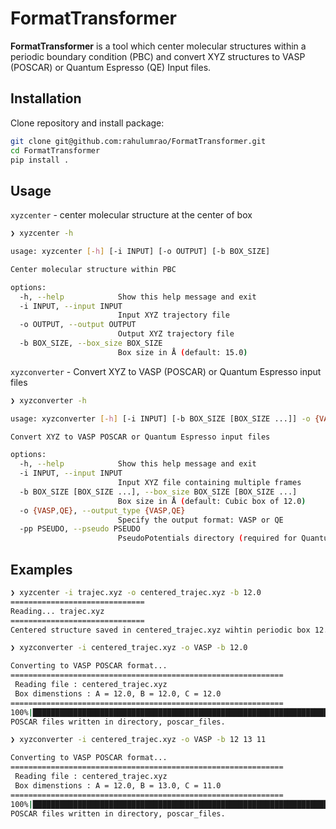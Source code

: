 # FormatTransformer

**FormatTransformer** is a tool which center molecular structures within a periodic boundary condition (PBC) and convert XYZ structures to VASP (POSCAR) or Quantum Espresso (QE) Input files.


## Installation

Clone repository and install package:

```bash
git clone git@github.com:rahulumrao/FormatTransformer.git
cd FormatTransformer
pip install .
```
## Usage

`xyzcenter` - center molecular structure at the center of box

```bash
❯ xyzcenter -h

usage: xyzcenter [-h] [-i INPUT] [-o OUTPUT] [-b BOX_SIZE]

Center molecular structure within PBC

options:
  -h, --help            Show this help message and exit
  -i INPUT, --input INPUT
                        Input XYZ trajectory file
  -o OUTPUT, --output OUTPUT
                        Output XYZ trajectory file
  -b BOX_SIZE, --box_size BOX_SIZE
                        Box size in Å (default: 15.0)

```

`xyzconverter` - Convert XYZ to VASP (POSCAR) or Quantum Espresso input files


```bash
❯ xyzconverter -h

usage: xyzconverter [-h] [-i INPUT] [-b BOX_SIZE [BOX_SIZE ...]] -o {VASP,QE} [-pp PSEUDO]

Convert XYZ to VASP POSCAR or Quantum Espresso input files

options:
  -h, --help            Show this help message and exit
  -i INPUT, --input INPUT
                        Input XYZ file containing multiple frames
  -b BOX_SIZE [BOX_SIZE ...], --box_size BOX_SIZE [BOX_SIZE ...]
                        Box size in Å (default: Cubic box of 12.0)
  -o {VASP,QE}, --output_type {VASP,QE}
                        Specify the output format: VASP or QE
  -pp PSEUDO, --pseudo PSEUDO
                        PseudoPotentials directory (required for Quantum Espresso)
```
## Examples
```bash
❯ xyzcenter -i trajec.xyz -o centered_trajec.xyz -b 12.0
==============================
Reading... trajec.xyz
==============================
Centered structure saved in centered_trajec.xyz wihtin periodic box 12.0
```

```bash
❯ xyzconverter -i centered_trajec.xyz -o VASP -b 12.0

Converting to VASP POSCAR format...
=============================================================
 Reading file : centered_trajec.xyz
 Box dimenstions : A = 12.0, B = 12.0, C = 12.0
=============================================================
100%|███████████████████████████████████████████████████████████████████████| 99/99 [00:00<00:00, 4407.79it/s]
POSCAR files written in directory, poscar_files.

❯ xyzconverter -i centered_trajec.xyz -o VASP -b 12 13 11

Converting to VASP POSCAR format...
=============================================================
 Reading file : centered_trajec.xyz
 Box dimenstions : A = 12.0, B = 13.0, C = 11.0
=============================================================
100%|███████████████████████████████████████████████████████████████████████| 99/99 [00:00<00:00, 5886.62it/s]
POSCAR files written in directory, poscar_files.
```
